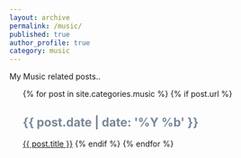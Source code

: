 ```yaml
---
layout: archive
permalink: /music/
published: true
author_profile: true
category: music
---
```


My Music related posts..
<ul> 
  {% for post in site.categories.music %}
    {% if post.url %}
      <font color="#778899"><h2>{{ post.date | date: '%Y %b' }}</h2></font>
  <a href="{{ post.url}}">{{ post.title }}</a>
    {% endif %}
  {% endfor %}
</ul>
